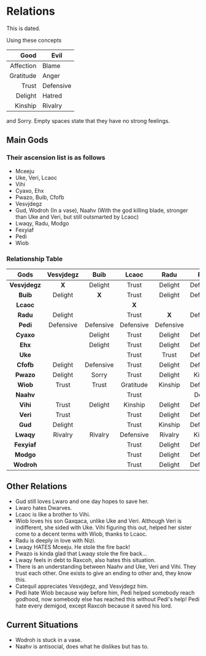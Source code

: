 # Relations

This is dated.

Using these concepts

|      Good | Evil      |
|----------:|-----------|
| Affection | Blame     |
| Gratitude | Anger     |
|     Trust | Defensive |
|   Delight | Hatred    |
|   Kinship | Rivalry   |

and Sorry. Empty spaces state that they have no strong feelings.

## Main Gods

### Their ascension list is as follows

* Mceeju
* Uke, Veri, Lcaoc
* Vihi
* Cyaxo, Ehx
* Pwazo, Buib, Cfofb
* Vesvjdegz
* Gud, Wodroh (In a vase), Naahv (With the god killing blade, stronger than Uke and Veri, but still outsmarted by Lcaoc)
* Lwaqy, Radu, Modgo
* Fexyiaf
* Pedi
* Wiob

### Relationship Table

|      Gods     | Vesvjdegz |    Buib   |   Lcaoc   |    Radu   |    Pedi   |   Cyaxo   |    Ehx    |    Uke    |  Cfofb  |   Pwazo   |   Wiob  |   Naahv   |    Vihi   |    Veri   |    Gud    |   Lwaqy   |  Fexyiaf  |   Modgo   |   Wodroh  |
|:-------------:|:---------:|:---------:|:---------:|:---------:|:---------:|:---------:|:---------:|:---------:|:-------:|:---------:|:-------:|:---------:|:---------:|:---------:|:---------:|:---------:|:---------:|:---------:|:---------:|
| **Vesvjdegz** |   **X**   |  Delight  |   Trust   |  Delight  | Defensive |           | Gratitude |   Trust   | Delight |  Delight  |         |   Sorry   | Affection |  Delight  |           | Defensive |           |           |           |
|    **Buib**   |  Delight  |   **X**   |   Trust   |  Delight  | Defensive |           | Gratitude | Defensive | Delight |   Sorry   |         |   Sorry   | Affection | Defensive |           | Defensive |   Blame   |           |           |
|   **Lcaoc**   |           |           |   **X**   |           |           |           |           |           |         |           |         |   Trust   |  Delight  |           |           |   Anger   |           |           |           |
|    **Radu**   |  Delight  |           |   Trust   |   **X**   | Defensive |   Trust   |   Trust   |   Trust   |         | Defensive |         | Gratitude |           |  Delight  |           | Defensive |           |           |           |
|    **Pedi**   | Defensive | Defensive | Defensive | Defensive |   **X**   |           | Gratitude | Defensive |         |  Kinship  |  Hatred |           | Defensive | Defensive | Defensive |  Kinship  |           |  Kinship  |  Kinship  |
|   **Cyaxo**   |           |  Delight  |   Trust   |  Delight  | Defensive |   **X**   | Affection | Gratitude |         | Defensive |  Trust  |   Sorry   |           |  Delight  |           | Defensive |           |           |           |
|    **Ehx**    |           |  Delight  |   Trust   |  Delight  | Defensive | Affection |   **X**   | Gratitude | Delight | Defensive |  Trust  |   Sorry   |           |  Delight  |           | Defensive |           |           |           |
|    **Uke**    |           |           |   Trust   |   Trust   | Defensive | Gratitude | Gratitude |   **X**   |         |           |  Blame  |   Trust   | Affection | Affection |   Blame   | Defensive |   Trust   |           |           |
|   **Cfofb**   |  Delight  | Defensive |   Trust   |  Delight  | Defensive |   Trust   | Gratitude |           |  **X**  | Defensive |         |   Sorry   | Affection |  Delight  |           |   Blame   |   Anger   |           |           |
|   **Pwazo**   |  Delight  |   Sorry   |   Trust   |  Delight  |  Kinship  |   Trust   |   Trust   | Defensive | Delight |   **X**   |         |   Sorry   | Affection | Defensive |           | Gratitude |   Blame   |           |           |
|    **Wiob**   |   Trust   |   Trust   | Gratitude |  Kinship  | Defensive |   Trust   |   Trust   |   Anger   |  Trust  |   Trust   |  **X**  |   Sorry   | Gratitude |   Anger   |   Sorry   | Defensive | Defensive | Defensive | Defensive |
|   **Naahv**   |           |           |   Trust   |           |  Delight  |           |           |   Sorry   |         |           |         |   **X**   |   Sorry   |   Sorry   | Gratitude |   Sorry   |   Trust   |           |  Kinship  |
|    **Vihi**   |   Trust   |  Delight  |  Kinship  |  Delight  | Defensive |   Trust   |   Trust   | Gratitude | Delight | Defensive |         |   Blame   |   **X**   |  Kinship  |           | Defensive |   Trust   |           |           |
|    **Veri**   |   Trust   |           |   Trust   |  Delight  | Defensive |   Trust   |   Trust   | Affection | Delight |           |  Blame  |   Trust   |  Kinship  |   **X**   |   Blame   | Defensive |   Trust   |           |           |
|    **Gud**    |  Delight  |           |   Trust   |  Kinship  | Defensive |   Trust   |   Trust   |   Blame   |         | Defensive | Delight |  Delight  | Affection |   Blame   |   **X**   | Defensive |           |           |   Hatred  |
|   **Lwaqy**   |  Rivalry  |  Rivalry  | Defensive |  Rivalry  |  Kinship  |  Rivalry  |  Rivalry  |   Hatred  | Rivalry |  Rivalry  |         |           | Defensive | Defensive |  Delight  |   **X**   |  Kinship  |  Delight  |  Delight  |
|  **Fexyiaf**  |           |           |   Trust   |  Delight  | Defensive |   Trust   |   Trust   |    Trust  |         | Gratitude |         | Affection |           |    Trust  |           |  Kinship  |   **X**   |  Kinship  |  Kinship  |
|   **Modgo**   |           |           |   Trust   |  Delight  | Defensive |   Trust   |   Trust   | Defensive |         | Gratitude |         |   Sorry   | Affection |  Delight  |           | Defensive |  Kinship  |   **X**   |  Kinship  |
|   **Wodroh**  |           |           |   Trust   |  Delight  | Defensive |   Trust   |   Trust   | Defensive |         | Gratitude |         |  Delight  | Affection |  Delight  |  Rivalry  | Defensive |  Kinship  |  Kinship  |   **X**   |

## Other Relations

* Gud still loves Lwaro and one day hopes to save her.
* Lwaro hates Dwarves.
* Lcaoc is like a brother to Vihi.
* Wiob loves his son Gaxqaca, unlike Uke and Veri. Although Veri is indifferent, she sided with Uke. Vihi figuring this out, helped her sister come to a decent terms with Wiob, thanks to Lcaoc.
* Radu is deeply in love with Nizi.
* Lwaqy HATES Mceeju. He stole the fire back!
* Pwazo is kinda glad that Lwaqy stole the fire back...
* Lwaqy feels in debt to Raxcoh, also hates this situation.
* There is an understanding between Naahv and Uke, Veri and Vihi. They trust each other. One exists to give an ending to other and, they know this.
* Catequil appreciates Vesvjdegz, and Vesvjdegz him.
* Pedi hate Wiob because way before him, Pedi helped somebody reach godhood, now somebody else has reached this without Pedi's help! Pedi hate every demigod, except Raxcoh because it saved his lord.

## Current Situations

* Wodroh is stuck in a vase.
* Naahv is antisocial, does what he dislikes but has to.
